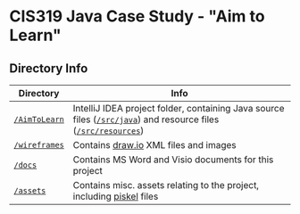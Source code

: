 # CIS319 Java Case Study - "Aim to Learn"

## Directory Info

Directory | Info
-|-
[`/AimToLearn`](/AimToLearn) | IntelliJ IDEA project folder, containing Java source files ([`/src/java`](/AimToLearn/src/java/aimtolearn)) and resource files ([`/src/resources`](/AimToLearn/src/resources/aimtolearn))
[`/wireframes`](/wireframes) | Contains [draw.io](https://www.draw.io/) XML files and images
[`/docs`](/docs) | Contains MS Word and Visio documents for this project
[`/assets`](/assets) | Contains misc. assets relating to the project, including [piskel](http://www.piskelapp.com/) files

